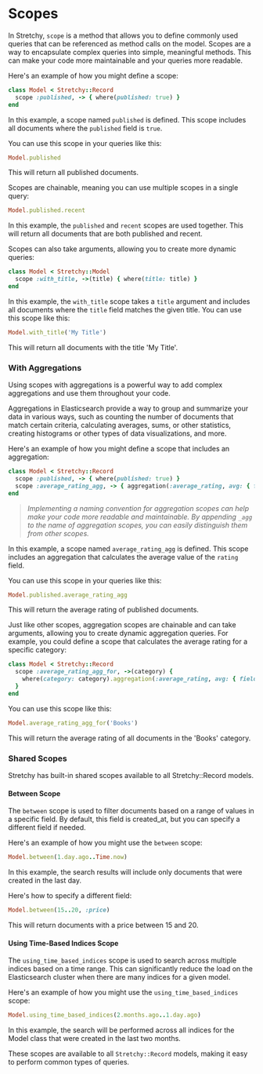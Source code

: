 # Scopes

In Stretchy, `scope` is a method that allows you to define commonly used queries that can be referenced as method calls on the model. Scopes are a way to encapsulate complex queries into simple, meaningful methods. This can make your code more maintainable and your queries more readable.

Here's an example of how you might define a scope:

```ruby
class Model < Stretchy::Record
  scope :published, -> { where(published: true) }
end
```

In this example, a scope named `published` is defined. This scope includes all documents where the `published` field is `true`.

You can use this scope in your queries like this:

```ruby
Model.published
```

This will return all published documents.

Scopes are chainable, meaning you can use multiple scopes in a single query:

```ruby
Model.published.recent
```

In this example, the `published` and `recent` scopes are used together. This will return all documents that are both published and recent.

Scopes can also take arguments, allowing you to create more dynamic queries:

```ruby
class Model < Stretchy::Model
  scope :with_title, ->(title) { where(title: title) }
end
```

In this example, the `with_title` scope takes a `title` argument and includes all documents where the `title` field matches the given title. You can use this scope like this:

```ruby
Model.with_title('My Title')
```

This will return all documents with the title 'My Title'.

### With Aggregations

Using scopes with aggregations is a powerful way to add complex aggregations and use them throughout your code.

Aggregations in Elasticsearch provide a way to group and summarize your data in various ways, such as counting the number of documents that match certain criteria, calculating averages, sums, or other statistics, creating histograms or other types of data visualizations, and more.

Here's an example of how you might define a scope that includes an aggregation:

```ruby
class Model < Stretchy::Record
  scope :published, -> { where(published: true) }
  scope :average_rating_agg, -> { aggregation(:average_rating, avg: { field: :rating }) }
end
```

> _Implementing a naming convention for aggregation scopes can help make your code more readable and maintainable. By appending `_agg` to the name of aggregation scopes, you can easily distinguish them from other scopes._

In this example, a scope named `average_rating_agg` is defined. This scope includes an aggregation that calculates the average value of the `rating` field.

You can use this scope in your queries like this:

```ruby
Model.published.average_rating_agg
```

This will return the average rating of published documents.

Just like other scopes, aggregation scopes are chainable and can take arguments, allowing you to create dynamic aggregation queries. For example, you could define a scope that calculates the average rating for a specific category:

```ruby
class Model < Stretchy::Record
  scope :average_rating_agg_for, ->(category) { 
    where(category: category).aggregation(:average_rating, avg: { field: :rating }) 
  }
end
```

You can use this scope like this:

```ruby
Model.average_rating_agg_for('Books')
```

This will return the average rating of all documents in the 'Books' category.

### Shared Scopes

Stretchy has built-in shared scopes available to all Stretchy::Record models.

#### Between Scope
The `between` scope is used to filter documents based on a range of values in a specific field. By default, this field is created_at, but you can specify a different field if needed.

Here's an example of how you might use the `between` scope:
```ruby
Model.between(1.day.ago..Time.now)
```

In this example, the search results will include only documents that were created in the last day.

Here's how to specify a different field:
```ruby
Model.between(15..20, :price)
```

This will return documents with a price between 15 and 20.

#### Using Time-Based Indices Scope
The `using_time_based_indices` scope is used to search across multiple indices based on a time range. This can significantly reduce the load on the Elasticsearch cluster when there are many indices for a given model.

Here's an example of how you might use the `using_time_based_indices` scope:

```ruby
Model.using_time_based_indices(2.months.ago..1.day.ago)
```

In this example, the search will be performed across all indices for the Model class that were created in the last two months.

These scopes are available to all `Stretchy::Record` models, making it easy to perform common types of queries.